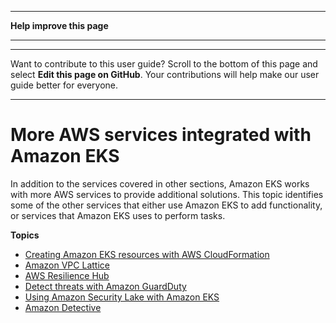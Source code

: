 --------

 **Help improve this page** 

--------

--------

Want to contribute to this user guide? Scroll to the bottom of this page and select **Edit this page on GitHub**\. Your contributions will help make our user guide better for everyone\.

--------

# More AWS services integrated with Amazon EKS<a name="eks-integrations"></a>

In addition to the services covered in other sections, Amazon EKS works with more AWS services to provide additional solutions\. This topic identifies some of the other services that either use Amazon EKS to add functionality, or services that Amazon EKS uses to perform tasks\.

**Topics**
+ [Creating Amazon EKS resources with AWS CloudFormation](creating-resources-with-cloudformation.md)
+ [Amazon VPC Lattice](integration-vpc-lattice.md)
+ [AWS Resilience Hub](integration-resilience-hub.md)
+ [Detect threats with Amazon GuardDuty](integration-guardduty.md)
+ [Using Amazon Security Lake with Amazon EKS](integration-securitylake.md)
+ [Amazon Detective](integration-detective.md)